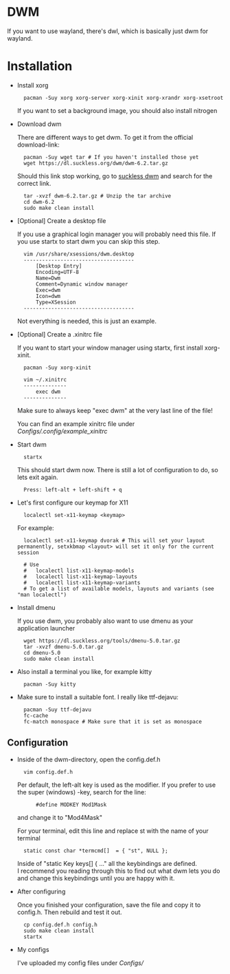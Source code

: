 # DWM

If you want to use wayland, there's dwl, which is basically just dwm for wayland.

# Installation

* Install xorg

		pacman -Suy xorg xorg-server xorg-xinit xorg-xrandr xorg-xsetroot
		
	If you want to set a background image, you should also install nitrogen
	
* Download dwm

	There are different ways to get dwm. To get it from the official download-link:
	
		pacman -Suy wget tar # If you haven't installed those yet
		wget https://dl.suckless.org/dwm/dwm-6.2.tar.gz
		
	Should this link stop working, go to [suckless dwm](https://dwm.suckless.org/) and search for the correct link.
	
		tar -xvzf dwm-6.2.tar.gz # Unzip the tar archive
		cd dwm-6.2
		sudo make clean install
	
* [Optional] Create a desktop file

	If you use a graphical login manager you will probably need this file. If you use startx to start dwm you can skip this step.
	
		vim /usr/share/xsessions/dwm.desktop
		------------------------------------
			[Desktop Entry]
			Encoding=UTF-8
			Name=Dwm
			Comment=Dynamic window manager
			Exec=dwm
			Icon=dwm
			Type=XSession
		------------------------------------
		
	Not everything is needed, this is just an example.

* [Optional] Create a .xinitrc file

	If you want to start your window manager using startx, first install xorg-xinit.
	
		pacman -Suy xorg-xinit
		
		vim ~/.xinitrc
		--------------
			exec dwm
		--------------
		
	Make sure to always keep "exec dwm" at the very last line of the file!

	You can find an example xinitrc file under *Configs/.config/example_xinitrc*

* Start dwm

		startx
		
	This should start dwm now. There is still a lot of configuration to do, so lets exit again.
	
		Press: left-alt + left-shift + q
		
* Let's first configure our keymap for X11

		localectl set-x11-keymap <keymap>
		
	For example:
	
		localectl set-x11-keymap dvorak # This will set your layout permanently, setxkbmap <layout> will set it only for the current session
		
		# Use 
		#	localectl list-x11-keymap-models
		#	localectl list-x11-keymap-layouts
		#	localectl list-x11-keymap-variants
		# To get a list of available models, layouts and variants (see "man localectl")

* Install dmenu

	If you use dwm, you probably also want to use dmenu as your application launcher
	
		wget https://dl.suckless.org/tools/dmenu-5.0.tar.gz
		tar -xvzf dmenu-5.0.tar.gz
		cd dmenu-5.0
		sudo make clean install

* Also install a terminal you like, for example kitty

		pacman -Suy kitty
		
* Make sure to install a suitable font. I really like ttf-dejavu:

		pacman -Suy ttf-dejavu
		fc-cache
		fc-match monospace # Make sure that it is set as monospace
		
## Configuration

* Inside of the dwm-directory, open the config.def.h

		vim config.def.h
		
	Per default, the left-alt key is used as the modifier. If you prefer to use the super (windows) -key, search for the line:
	
			#define MODKEY Mod1Mask
			
	and change it to "Mod4Mask"
	
	For your terminal, edit this line and replace st with the name of your terminal
	
		static const char *termcmd[]  = { "st", NULL };
		
	Inside of "static Key keys[] { ..." all the keybindings are defined.  
	I recommend you reading through this to find out what dwm lets you do and change this keybindings until you are happy with it.
	
* After configuring

	Once you finished your configuration, save the file and copy it to config.h. Then rebuild and test it out.
	
		cp config.def.h config.h
		sudo make clean install
		startx

* My configs

	I've uploaded my config files under *Configs/*